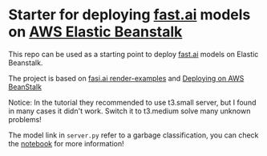 # Starter for deploying [fast.ai](https://www.fast.ai) models on [AWS Elastic Beanstalk](https://aws.amazon.com/cn/elasticbeanstalk/)

This repo can be used as a starting point to deploy [fast.ai](https://github.com/fastai/fastai) models on Elastic Beanstalk.

The project is based on [fasi.ai render-examples](https://github.com/render-examples/fastai-v3) and [Deploying on AWS BeanStalk](https://course.fast.ai/deployment_aws_beanstalk.html)

Notice: In the tutorial they recommended to use t3.small server, but I found in many cases it didn't work. Switch it to t3.medium solve many unknown problems!

The model link in `server.py` refer to a garbage classification, you can check the [notebook](https://www.kaggle.com/invisprints/garbage-classification-via-efficientnet-model) for more information!